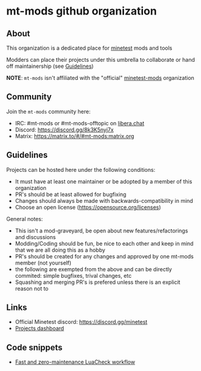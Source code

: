 
# mt-mods github organization

## About

This organization is a dedicated place for [minetest](https://www.minetest.net) mods and tools

Modders can place their projects under this umbrella to collaborate or hand off maintainership (see [Guidelines](#Guidelines))

**NOTE**: `mt-mods` isn't affiliated with the "official" [minetest-mods](https://github.com/minetest-mods) organization

## Community

Join the `mt-mods` community here:

* IRC: #mt-mods or #mt-mods-offtopic on [libera.chat](https://libera.chat)
* Discord: https://discord.gg/8k3K5nyj7x
* Matrix: https://matrix.to/#/#mt-mods:matrix.org

## Guidelines

Projects can be hosted here under the following conditions:
* It must have at least one maintainer or be adopted by a member of this organization
* PR's should be at least allowed for bugfixing
* Changes should always be made with backwards-compatibility in mind
* Choose an open license (https://opensource.org/licenses)

General notes:
* This isn't a mod-graveyard, be open about new features/refactorings and discussions
* Modding/Coding should be fun, be nice to each other and keep in mind that we are all doing this as a hobby
* PR's should be created for any changes and approved by one mt-mods member (not yourself)
* the following are exempted from the above and can be directly commited: simple bugfixes, trival changes, etc
* Squashing and merging PR's is prefered unless there is an explicit reason not to

## Links

* Official Minetest discord: https://discord.gg/minetest
* [Projects dashboard](./dashboard.md)

## Code snippets

* [Fast and zero-maintenance LuaCheck workflow](./snippets/luacheck.yml)
